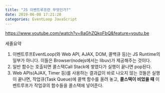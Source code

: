 ```yaml
---
title: "JS 이벤트루프란 무엇인가?"
date: 2019-06-08 17:21:28
categories: EventLoop JavaScript
---
```



https://www.youtube.com/watch?v=8aGhZQkoFbQ&feature=youtu.be

세줄요약
1. 이벤트루프EventLoop(와 Web API, AJAX, DOM, 콜백큐 등)는 JS Runtime의 일부가 아니다. 이들은 Browser(nodejs에서는 libuv)가 제공해주는 것이다.
2. 일반 함수는 호출되면 콜스택Call Stack에 쌓였다가 실행이 끝나면 pop된다.
3. Web APIs(AJAX, Timer 등)를 사용하는 결과값이 바로 나오지 않는 것들은 실행이 끝나면, 작업큐(Task Queue)에 콜백 함수를 올려 놓고, **콜스택이 비었을 때** 이벤트루프가 작업큐의 함수들을 콜스택에 넣어준다.  
